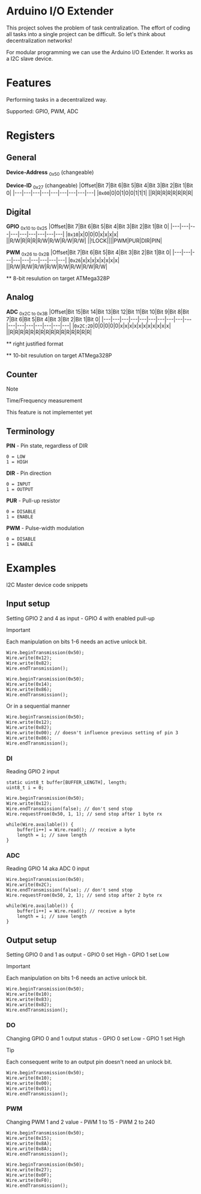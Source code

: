 # Arduino I/O Extender
This project solves the problem of task centralization. The effort of coding all tasks into a single project can be difficult. So let's think about decentralization networks!

For modular programming we can use the Arduino I/O Extender. It works as a I2C slave device.

# Features
Performing tasks in a decentralized way.

Supported: GPIO, PWM, ADC

# Registers
## General
**Device-Address** <sub>0x50</sub> (changeable)

**Device-ID** <sub>0x27</sub> (changeable)
|Offset|Bit 7|Bit 6|Bit 5|Bit 4|Bit 3|Bit 2|Bit 1|Bit 0|
|---|---|---|---|---|---|---|---|---|
|`0x00`|0|0|1|0|0|1|1|1|
||R|R|R|R|R|R|R|R|

## Digital
**GPIO** <sub>0x10 to 0x25</sub>
|Offset|Bit 7|Bit 6|Bit 5|Bit 4|Bit 3|Bit 2|Bit 1|Bit 0|
|---|---|---|---|---|---|---|---|---|
|`0x10`|x|0|0|0|x|x|x|x|
||R/W|R|R|R|R/W|R/W|R/W|R/W|
||!LOCK||||PWM|PUR|DIR|PIN|

**PWM** <sub>0x26 to 0x2B</sub>
|Offset|Bit 7|Bit 6|Bit 5|Bit 4|Bit 3|Bit 2|Bit 1|Bit 0|
|---|---|---|---|---|---|---|---|---|
|`0x26`|x|x|x|x|x|x|x|x|
||R/W|R/W|R/W|R/W|R/W|R/W|R/W|R/W|

** 8-bit resulution on target ATMega328P

## Analog
**ADC** <sub>0x2C to 0x3B</sub>
|Offset|Bit 15|Bit 14|Bit 13|Bit 12|Bit 11|Bit 10|Bit 9|Bit 8|Bit 7|Bit 6|Bit 5|Bit 4|Bit 3|Bit 2|Bit 1|Bit 0|
|---|---|---|---|---|---|---|---|---|---|---|---|---|---|---|---|---|
|`0x2C:2D`|0|0|0|0|0|x|x|x|x|x|x|x|x|x|x|x|
||R|R|R|R|R|R|R|R|R|R|R|R|R|R|R|R|

** right justified format

** 10-bit resulution on target ATMega328P

## Counter
> [!NOTE]
> Time/Frequency measurement
> 
> This feature is not implementet yet

## Terminology
**PIN** - Pin state, regardless of DIR

    0 = LOW
    1 = HIGH

**DIR** - Pin direction

    0 = INPUT
    1 = OUTPUT
    
**PUR** - Pull-up resistor

    0 = DISABLE
    1 = ENABLE

**PWM** - Pulse-width modulation

    0 = DISABLE
    1 = ENABLE

# Examples
I2C Master device code snippets

## Input setup
Setting GPIO 2 and 4 as input - GPIO 4 with enabled pull-up

> [!IMPORTANT]
> Each manipulation on bits 1-6 needs an active unlock bit.
```
Wire.beginTransmission(0x50);
Wire.write(0x12);
Wire.write(0x82);
Wire.endTransmission();

Wire.beginTransmission(0x50);
Wire.write(0x14);
Wire.write(0x86);
Wire.endTransmission();
```
Or in a sequential manner
```
Wire.beginTransmission(0x50);
Wire.write(0x12);
Wire.write(0x82);
Wire.write(0x00); // doesn't influence previous setting of pin 3
Wire.write(0x86);
Wire.endTransmission();
```

### DI
Reading GPIO 2 input
```
static uint8_t buffer[BUFFER_LENGTH], length;
uint8_t i = 0;

Wire.beginTransmission(0x50);
Wire.write(0x12);
Wire.endTransmission(false); // don't send stop
Wire.requestFrom(0x50, 1, 1); // send stop after 1 byte rx

while(Wire.available()) {
    buffer[i++] = Wire.read(); // receive a byte
    length = i; // save length
}
```

### ADC
Reading GPIO 14 aka ADC 0 input
```
Wire.beginTransmission(0x50);
Wire.write(0x2C);
Wire.endTransmission(false); // don't send stop
Wire.requestFrom(0x50, 2, 1); // send stop after 2 byte rx

while(Wire.available()) {
    buffer[i++] = Wire.read(); // receive a byte
    length = i; // save length
}
```

## Output setup
Setting GPIO 0 and 1 as output - GPIO 0 set High - GPIO 1 set Low

> [!IMPORTANT]
> Each manipulation on bits 1-6 needs an active unlock bit.
```
Wire.beginTransmission(0x50);
Wire.write(0x10);
Wire.write(0x83);
Wire.write(0x82);
Wire.endTransmission();
```

### DO
Changing GPIO 0 and 1 output status - GPIO 0 set Low - GPIO 1 set High

> [!TIP]
> Each consequent write to an output pin doesn't need an unlock bit.
```
Wire.beginTransmission(0x50);
Wire.write(0x10);
Wire.write(0x00);
Wire.write(0x01);
Wire.endTransmission();
```

### PWM
Changing PWM 1 and 2 value - PWM 1 to 15 - PWM 2 to 240
```
Wire.beginTransmission(0x50);
Wire.write(0x15);
Wire.write(0x8A);
Wire.write(0x8A);
Wire.endTransmission();

Wire.beginTransmission(0x50);
Wire.write(0x27);
Wire.write(0x0F);
Wire.write(0xF0);
Wire.endTransmission();
```
